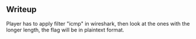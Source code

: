 ## Writeup

Player has to apply filter "icmp" in wireshark, then look at the ones with the longer length, the flag will be in plaintext format.
